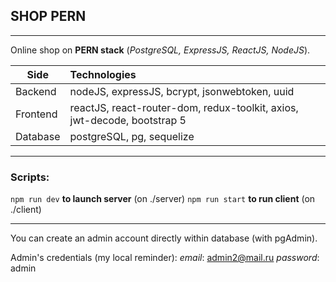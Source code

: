 ## SHOP PERN
----

Online shop on **PERN stack** (*PostgreSQL, ExpressJS, ReactJS, NodeJS*).

| Side        | Technologies  |
| ------------- |:-------------|
| Backend      | nodeJS, expressJS, bcrypt, jsonwebtoken, uuid               |
| Frontend      | reactJS, react-router-dom, redux-toolkit, axios, jwt-decode, bootstrap 5       |
| Database | postgreSQL, pg, sequelize |

----
### Scripts:
`npm run dev` **to launch server** (on ./server)
`npm run start` **to run client** (on ./client)

----

You can create an admin account directly within database (with pgAdmin).

Admin's credentials (my local reminder):
*email*: admin2@mail.ru
*password*: admin
